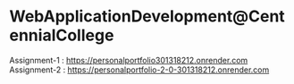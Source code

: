 # WebApplicationDevelopment@CentennialCollege
Assignment-1 : https://personalportfolio301318212.onrender.com
Assignment-2 : https://personalportfolio-2-0-301318212.onrender.com
